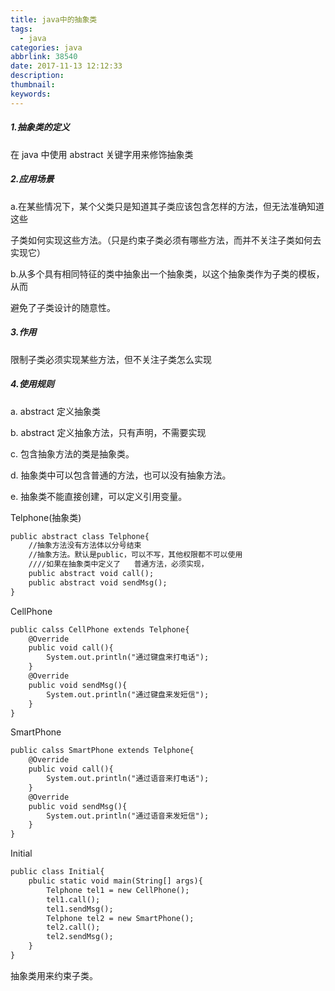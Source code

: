 ```yaml
---
title: java中的抽象类
tags:
  - java
categories: java
abbrlink: 38540
date: 2017-11-13 12:12:33
description:
thumbnail:
keywords:
---
```


##### 1.抽象类的定义

在 java 中使用 abstract 关键字用来修饰抽象类

##### 2.应用场景

a.在某些情况下，某个父类只是知道其子类应该包含怎样的方法，但无法准确知道这些

子类如何实现这些方法。（只是约束子类必须有哪些方法，而并不关注子类如何去实现它）

<!-- more -->

b.从多个具有相同特征的类中抽象出一个抽象类，以这个抽象类作为子类的模板，从而

避免了子类设计的随意性。

##### 3.作用

限制子类必须实现某些方法，但不关注子类怎么实现

##### 4.使用规则

a. abstract 定义抽象类

b. abstract 定义抽象方法，只有声明，不需要实现

c. 包含抽象方法的类是抽象类。

d. 抽象类中可以包含普通的方法，也可以没有抽象方法。

e. 抽象类不能直接创建，可以定义引用变量。

Telphone(抽象类)

```jsp
public abstract class Telphone{
    //抽象方法没有方法体以分号结束
    //抽象方法。默认是public，可以不写，其他权限都不可以使用
    ////如果在抽象类中定义了   普通方法，必须实现，
    public abstract void call();
    public abstract void sendMsg();
}
```

CellPhone

```jsp
public calss CellPhone extends Telphone{
    @Override
    public void call(){
        System.out.println("通过键盘来打电话");
    }
    @Override
    public void sendMsg(){
        System.out.println("通过键盘来发短信");
    }
}
```

SmartPhone

```jsp
public calss SmartPhone extends Telphone{
    @Override
    public void call(){
        System.out.println("通过语音来打电话");
    }
    @Override
    public void sendMsg(){
        System.out.println("通过语音来发短信");
    }
}
```

Initial

```jsp
public class Initial{
    pbulic static void main(String[] args){
        Telphone tel1 = new CellPhone();
        tel1.call();
        tel1.sendMsg();
        Telphone tel2 = new SmartPhone();
        tel2.call();
        tel2.sendMsg();
    }
}
```

抽象类用来约束子类。

